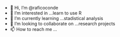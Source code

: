 - 👋 Hi, I’m @raficoconde
- 👀 I’m interested in ...learn to use R
- 🌱 I’m currently learning ...stadistical analysis
- 💞️ I’m looking to collaborate on ...research projects
- 📫 How to reach me ...

<!---
raficoconde/raficoconde is a ✨ special ✨ repository because its `README.md` (this file) appears on your GitHub profile.
You can click the Preview link to take a look at your changes.
--->
